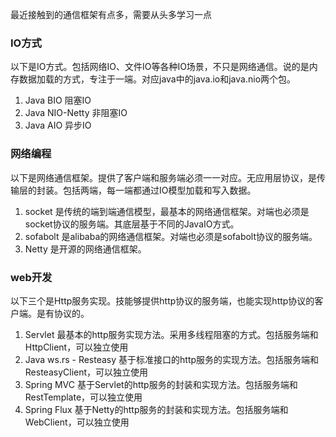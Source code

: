 最近接触到的通信框架有点多，需要从头多学习一点


### IO方式
以下是IO方式。包括网络IO、文件IO等各种IO场景，不只是网络通信。说的是内存数据加载的方式，专注于一端。对应java中的java.io和java.nio两个包。

1. Java BIO 阻塞IO
2. Java NIO-Netty 非阻塞IO
3. Java AIO 异步IO

### 网络编程
以下是网络通信框架。提供了客户端和服务端必须一一对应。无应用层协议，是传输层的封装。包括两端，每一端都通过IO模型加载和写入数据。

1. socket 是传统的端到端通信模型，最基本的网络通信框架。对端也必须是socket协议的服务端。其底层基于不同的JavaIO方式。
2. sofabolt 是alibaba的网络通信框架。对端也必须是sofabolt协议的服务端。
3. Netty 是开源的网络通信框架。

### web开发
以下三个是Http服务实现。技能够提供http协议的服务端，也能实现http协议的客户端。是有协议的。
1. Servlet 最基本的http服务实现方法。采用多线程阻塞的方式。包括服务端和HttpClient，可以独立使用
2. Java ws.rs - Resteasy  基于标准接口的http服务的实现方法。包括服务端和ResteasyClient，可以独立使用
3. Spring MVC 基于Servlet的http服务的封装和实现方法。包括服务端和RestTemplate，可以独立使用
4. Spring Flux 基于Netty的http服务的封装和实现方法。包括服务端和WebClient，可以独立使用
